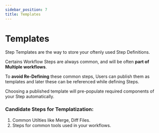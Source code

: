 ```yaml
---
sidebar_position: 7
title: Templates
---
```


# Templates

Step Templates are the way to store your oftenly used Step Definitions.

Certains Workflow Steps are always common, and will be often **part of Multiple workflows**.

To **avoid Re-Defining** these common steps, Users can publish them as templates and later these can be referenced while defining Steps.

Choosing a published template will pre-populate required components of your Step automatically.


### Candidate Steps for Templatization:

1. Common Utilties like Merge, Diff Files.
2. Steps for common tools used in your workflows.